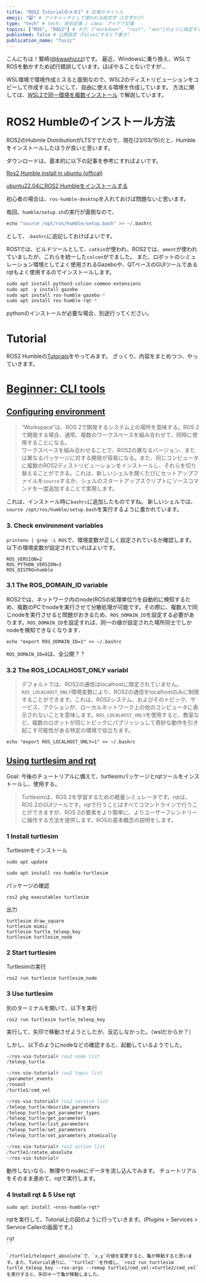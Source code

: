 ```yaml
---
title: "ROS2 Tutorialのメモ1" # 記事のタイトル
emoji: "😸" # アイキャッチとして使われる絵文字（1文字だけ）
type: "tech" # tech: 技術記事 / idea: アイデア記事
topics: ["ROS", "ROS2"] # タグ。["markdown", "rust", "aws"]のように指定する
published: false # 公開設定（falseにすると下書き）
publication_name: "fusic"
---
```


こんにちは！鷲崎([@kwashizzz](https://twitter.com/kwashizzz))です。
最近、Windowsに乗り換え、WSLでROSを動かすため試行錯誤しています。ほぼやることないですが...

WSL環境で環境作成ミスると面倒なので、WSL2のディストリビューションをコピーして作成するようにして、自由に使える環境を作成しています。
方法に関しては、[WSL2で同一環境を複数インストール](https://zenn.dev/fusic/articles/wsl-multi-dist) で解説しています。

# ROS2 Humbleのインストール方法

ROS2のHubmle DistributionがLTSででたので、現在(23/03/15)だと、Humbleをインストールしたほうが良いと思います。

ダウンロードは、基本的に以下の記事を参考にすればよいです。

[Ros2 Humble install in ubuntu (offical)](https://docs.ros.org/en/humble/Installation/Ubuntu-Install-Debians.html)

[ubuntu22.04にROS2 Humbleをインストールする](https://qiita.com/porizou1/items/5dd915402e2990e4d95f)

初心者の場合は、`ros-humble-desktop`を入れておけば問題ないと思います。

毎回、`humble/setup.sh`の実行が面倒なので、

```s
echo "source /opt/ros/humble/setup.bash" >> ~/.bashrc
```

として、`.bashrc`に追記しておけばよいです。

ROS1では、ビルドツールとして、`catkin`が使われ、ROS2では、`ament`が使われていましたが、これらを統一した`colcon`がでました。
また、ロボットのシミュレーション環境としてよく使用されるGazeboや、QTベースのGUIツールであるrqtもよく使用するのでインストールします。

```s
sudo apt install python3-colcon-common-extensions
sudo apt -y install gazebo
sudo apt install ros-humble-gazebo-*
sudo apt install ros-humble-rqt-*
```

pythonのインストールが必要な場合、別途行ってください。

# Tutorial

ROS2 Humbleの[Tutorials](https://docs.ros.org/en/humble/Tutorials.html)をやってみます。
ざっくり、内容をまとめつつ、やっていきます。

# [Beginner: CLI tools](https://docs.ros.org/en/humble/Tutorials/Beginner-CLI-Tools.html)

## [Configuring environment](https://docs.ros.org/en/humble/Tutorials/Beginner-CLI-Tools/Configuring-ROS2-Environment.html)

>“Workspace”は、ROS 2で開発するシステム上の場所を意味する。ROS 2で開発する場合、通常、複数のワークスペースを組み合わせて、同時に使用することになる。  
ワークスペースを組み合わせることで、ROS2の異なるバージョン、または異なるパッケージに対する開発が容易になる。また、同じコンピュータに複数のROS2ディストリビューションをインストールし、それらを切り替えることができる。これは、新しいシェルを開くたびにセットアップファイルを`source`するか、シェルのスタートアップスクリプトにソースコマンドを一度追加することで実現します。

これは、インストール時に`bashrc`に追加したものですね。
新しいシェルでは、`source /opt/ros/humble/setup.bash`を実行するように書かれています。

### **3. Check environment variables**

`printenv | grep -i ROS`で、環境変数が正しく設定されているか確認します。
以下の環境変数が設定されていればよいです。

```
ROS_VERSION=2
ROS_PYTHON_VERSION=3
ROS_DISTRO=humble
```

### **3.1 The ROS_DOMAIN_ID variable**

ROS2では、ネットワーク内のnode(ROSの処理単位?)を自動的に検知するため、複数のPCでnodeを実行させて分散処理が可能です。その際に、複数人で同じnodeを実行させると問題がおきるため、`ROS_DOMAIN_ID`を設定する必要があります。`ROS_DOMAIN_ID`を設定すれば、同一の値が設定された場所同士でしかnodeを検知できなくなります．

```
echo "export ROS_DOMAIN_ID=1" >> ~/.bashrc
```

`ROS_DOMAIN_ID=0`は、全公開？？

### **3.2 The ROS_LOCALHOST_ONLY variabl**

> デフォルトでは、ROS2の通信はlocalhostに限定されていません。`ROS_LOCALHOST_ONLY`環境変数により、ROS2の通信をlocalhostのみに制限することができます。これは、ROS2システム、およびそのトピック、サービス、アクションが、ローカルネットワーク上の他のコンピュータに表示されないことを意味します。`ROS_LOCALHOST_ONLY`を使用すると、教室など、複数のロボットが同じトピックにパブリッシュして奇妙な動作を引き起こす可能性がある特定の環境で役立ちます。

```
echo "export ROS_LOCALHOST_ONLY=1" >> ~/.bashrc
```

## [Using turtlesim and rqt](https://docs.ros.org/en/humble/Tutorials/Beginner-CLI-Tools/Introducing-Turtlesim/Introducing-Turtlesim.html)

Goal: 今後のチュートリアルに備えて、turtlesimパッケージとrqtツールをインストールし、使用する。

>Turtlesimは、ROS 2を学習するための軽量シミュレータです。rqtは、ROS 2のGUIツールです。rqtで行うことはすべてコマンドラインで行うことができますが、ROS 2の要素をより簡単に、よりユーザーフレンドリーに操作する方法を提供します。ROSの基本概念の説明をします。

### **1 Install turtlesim**

Turtlesimをインストール

```s
sudo apt update

sudo apt install ros-humble-turtlesim
```

パッケージの確認

```
ros2 pkg executables turtlesim
```

出力

```
turtlesim draw_square
turtlesim mimic
turtlesim turtle_teleop_key
turtlesim turtlesim_node
```


### **2 Start turtlesim**

Turtlesimの実行

```
ros2 run turtlesim turtlesim_node
```

### **3 Use turtlesim**

別のターミナルを開いて、以下を実行

```
ros2 run turtlesim turtle_teleop_key
```

実行して、矢印で移動させようとしたが、反応しなかった。（wslだからか？）

しかし、以下のようにnodeなどの確認すると、起動しているようでした。

```s
~/ros-vio-tutorial# ros2 node list
/teleop_turtle

~/ros-vio-tutorial# ros2 topic list
/parameter_events
/rosout
/turtle1/cmd_vel

~/ros-vio-tutorial# ros2 service list
/teleop_turtle/describe_parameters
/teleop_turtle/get_parameter_types
/teleop_turtle/get_parameters
/teleop_turtle/list_parameters
/teleop_turtle/set_parameters
/teleop_turtle/set_parameters_atomically

~/ros-vio-tutorial# ros2 action list
/turtle1/rotate_absolute
~/ros-vio-tutorial# 
```

動作しないなら、無理やりnodeにデータを流し込んでみます。
チュートリアルをそのまま進めて、rqtで実行します。

### 4 Install rqt & 5 Use rqt

```
sudo apt install ~nros-humble-rqt*
```

rqtを実行して、Tutorial上の図のように行っていきます。(Plugins > Services > Service Callerの画面です。)
```
rqt
``

`/turtle1/teleport_absolute`で、`x,y`の値を変更すると、亀が移動すると思います。また、Tutorial通りに、`'turtle2'`を作成し、`ros2 run turtlesim turtle_teleop_key --ros-args --remap turtle1/cmd_vel:=turtle2/cmd_vel`を実行すると、矢印キーで亀が移動しました。